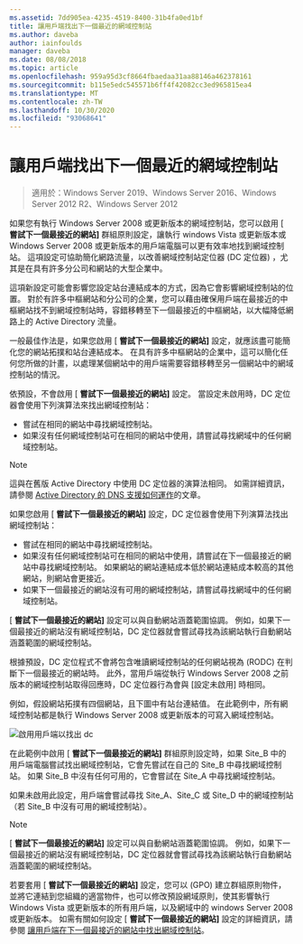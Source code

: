 ```yaml
---
ms.assetid: 7dd905ea-4235-4519-8400-31b4fa0ed1bf
title: 讓用戶端找出下一個最近的網域控制站
ms.author: daveba
author: iainfoulds
manager: daveba
ms.date: 08/08/2018
ms.topic: article
ms.openlocfilehash: 959a95d3cf8664fbaedaa31aa88146a462378161
ms.sourcegitcommit: b115e5edc545571b6ff4f42082cc3ed965815ea4
ms.translationtype: MT
ms.contentlocale: zh-TW
ms.lasthandoff: 10/30/2020
ms.locfileid: "93068641"
---
```

# <a name="enabling-clients-to-locate-the-next-closest-domain-controller"></a>讓用戶端找出下一個最近的網域控制站

> 適用於：Windows Server 2019、Windows Server 2016、Windows Server 2012 R2、Windows Server 2012

如果您有執行 Windows Server 2008 或更新版本的網域控制站，您可以啟用 [ **嘗試下一個最接近的網站]** 群組原則設定，讓執行 windows Vista 或更新版本或 Windows Server 2008 或更新版本的用戶端電腦可以更有效率地找到網域控制站。 這項設定可協助簡化網路流量，以改善網域控制站定位器 (DC 定位器) ，尤其是在具有許多分公司和網站的大型企業中。

這項新設定可能會影響您設定站台連結成本的方式，因為它會影響網域控制站的位置。 對於有許多中樞網站和分公司的企業，您可以藉由確保用戶端在最接近的中樞網站找不到網域控制站時，容錯移轉至下一個最接近的中樞網站，以大幅降低網路上的 Active Directory 流量。

一般最佳作法是，如果您啟用 [ **嘗試下一個最接近的網站]** 設定，就應該盡可能簡化您的網站拓撲和站台連結成本。 在具有許多中樞網站的企業中，這可以簡化任何您所做的計畫，以處理某個網站中的用戶端需要容錯移轉至另一個網站中的網域控制站的情況。

依預設，不會啟用 [ **嘗試下一個最接近的網站]** 設定。 當設定未啟用時，DC 定位器會使用下列演算法來找出網域控制站：

- 嘗試在相同的網站中尋找網域控制站。
- 如果沒有任何網域控制站可在相同的網站中使用，請嘗試尋找網域中的任何網域控制站。

> [!NOTE]
> 這與在舊版 Active Directory 中使用 DC 定位器的演算法相同。 如需詳細資訊，請參閱 [Active Directory 的 DNS 支援如何運作](/previous-versions/windows/it-pro/windows-server-2003/cc759550(v=ws.10))的文章。

如果您啟用 [ **嘗試下一個最接近的網站]** 設定，DC 定位器會使用下列演算法找出網域控制站：

- 嘗試在相同的網站中尋找網域控制站。
- 如果沒有任何網域控制站可在相同的網站中使用，請嘗試在下一個最接近的網站中尋找網域控制站。 如果網站的網站連結成本低於網站連結成本較高的其他網站，則網站會更接近。
- 如果下一個最接近的網站沒有可用的網域控制站，請嘗試尋找網域中的任何網域控制站。

[ **嘗試下一個最接近的網站]** 設定可以與自動網站涵蓋範圍協調。 例如，如果下一個最接近的網站沒有網域控制站，DC 定位器就會嘗試尋找為該網站執行自動網站涵蓋範圍的網域控制站。

根據預設，DC 定位程式不會將包含唯讀網域控制站的任何網站視為 (RODC) 在判斷下一個最接近的網站時。 此外，當用戶端從執行 Windows Server 2008 之前版本的網域控制站取得回應時，DC 定位器行為會與 [設定未啟用] 時相同。

例如，假設網站拓撲有四個網站，且下圖中有站台連結值。 在此範例中，所有網域控制站都是執行 Windows Server 2008 或更新版本的可寫入網域控制站。

![啟用用戶端以找出 dc](media/Enabling-Clients-to-Locate-the-Next-Closest-Domain-Controller/beff4087-fb2a-463b-96ac-d440a9e29b75.gif)

在此範例中啟用 [ **嘗試下一個最接近的網站]** 群組原則設定時，如果 Site_B 中的用戶端電腦嘗試找出網域控制站，它會先嘗試在自己的 Site_B 中尋找網域控制站。 如果 Site_B 中沒有任何可用的，它會嘗試在 Site_A 中尋找網域控制站。

如果未啟用此設定，用戶端會嘗試尋找 Site_A、Site_C 或 Site_D 中的網域控制站（若 Site_B 中沒有可用的網域控制站）。

> [!NOTE]
> [ **嘗試下一個最接近的網站]** 設定可以與自動網站涵蓋範圍協調。 例如，如果下一個最接近的網站沒有網域控制站，DC 定位器就會嘗試尋找為該網站執行自動網站涵蓋範圍的網域控制站。

若要套用 [ **嘗試下一個最接近的網站]** 設定，您可以 (GPO) 建立群組原則物件，並將它連結到您組織的適當物件，也可以修改預設網域原則，使其影響執行 Windows Vista 或更新版本的所有用戶端，以及網域中的 windows Server 2008 或更新版本。 如需有關如何設定 [ **嘗試下一個最接近的網站]** 設定的詳細資訊，請參閱 [讓用戶端在下一個最接近的網站中找出網域控制站](/previous-versions/windows/it-pro/windows-server-2008-r2-and-2008/cc772592(v=ws.10))。

